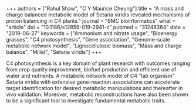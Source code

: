 +++
authors = ["Rahul Shaw", "C Y Maurice Cheung"]
title = "A mass and charge balanced metabolic model of Setaria viridis revealed mechanisms of proton balancing in C4 plants."
journal = "BMC bioinformatics"
what = "article"
doi = "10.1186/s12859-019-2941-z"
pubmed = "31248364"
date = "2019-06-27"
keywords = ["Ammonium and nitrate usage", "Bioenergy grasses", "C4 photosynthesis", "Gene association", "Genome-scale metabolic network model", "Lignocellulosic biomass", "Mass and charge balance", "Millet", "Setaria viridis"]
+++

C4 photosynthesis is a key domain of plant research with outcomes ranging from crop quality improvement, biofuel production and efficient use of water and nutrients. A metabolic network model of C4 "lab organism" Setaria viridis with extensive gene-reaction associations can accelerate target identification for desired metabolic manipulations and thereafter in vivo validation. Moreover, metabolic reconstructions have also been shown to be a significant tool to investigate fundamental metabolic traits.